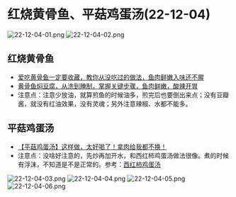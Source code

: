 # 红烧黄骨鱼、平菇鸡蛋汤(22-12-04)

![22-12-04-01.png](/images/food/22-12-04-01.png)
![22-12-04-02.png](/images/food/22-12-04-02.png)

## 红烧黄骨鱼

- [爱吃黄骨鱼一定要收藏，教你从没吃过的做法，鱼肉鲜嫩入味还不腥](https://www.bilibili.com/video/BV1xv411k7SF)
- [黄骨鱼焖豆腐，从洗到腌制，掌握关键步骤，鱼肉鲜嫩，酸辣开胃](https://www.bilibili.com/video/BV1Di4y147U2)
- 注意点：注意少放油，就算煎鱼的时候油多，煎完后也要倒出来点；没有豆瓣酱，就没有红油效果，没有灵魂；另外注意辣椒、水都不能多。

## 平菇鸡蛋汤

- [【平菇鸡蛋汤】这样做，太好喝了！拿肉给我都不换！](https://www.bilibili.com/video/BV1DU4y1T72f)
- 注意点：没啥好注意的，先炒再加开水，和西红柿鸡蛋汤做法很像。煮的时候有浮沫，不知道是不是正常的。参考：[西红柿鸡蛋汤](/daily/22-11-05.html)


![22-12-04-03.png](/images/food/22-12-04-03.png)
![22-12-04-04.png](/images/food/22-12-04-04.png)
![22-12-04-05.png](/images/food/22-12-04-05.png)
![22-12-04-06.png](/images/food/22-12-04-06.png)
